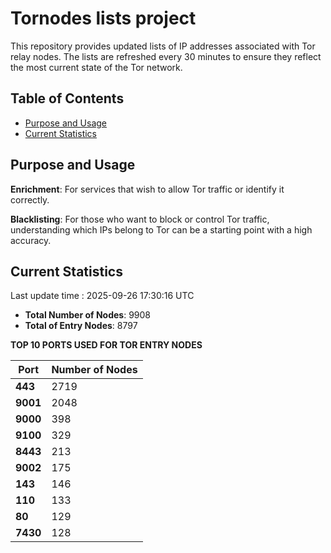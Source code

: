 # Tornodes lists project

This repository provides updated lists of IP addresses associated with Tor relay nodes. The lists are refreshed every 30 minutes to ensure they reflect the most current state of the Tor network.

## Table of Contents

- [Purpose and Usage](#purpose-and-usage)
- [Current Statistics](#current-statistics)


## Purpose and Usage

**Enrichment**: For services that wish to allow Tor traffic or identify it correctly.

**Blacklisting**: For those who want to block or control Tor traffic, understanding which IPs belong to Tor can be a starting point with a high accuracy.

## Current Statistics

Last update time : 2025-09-26 17:30:16 UTC

- **Total Number of Nodes**: 9908
- **Total of Entry Nodes**: 8797

**TOP 10 PORTS USED FOR TOR ENTRY NODES**

| **Port** | **Number of Nodes** |
|------|-----------------|
| **443**   | 2719  |
| **9001**   | 2048  |
| **9000**   | 398  |
| **9100**   | 329  |
| **8443**   | 213  |
| **9002**   | 175  |
| **143**   | 146  |
| **110**   | 133  |
| **80**   | 129  |
| **7430**   | 128  |

